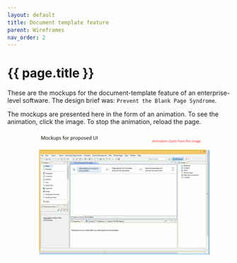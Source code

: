 ```yaml
---
layout: default
title: Document template feature
parent: Wireframes
nav_order: 2
---
```


# {{ page.title }}

These are the mockups for the document-template feature of an enterprise-level software. The design brief was: `Prevent the Blank Page Syndrome`.

The mockups are presented here in the form of an animation. To see the animation, click the image. To stop the animation, reload the page.

![animated GIF](./images/docTemplate.gif)
